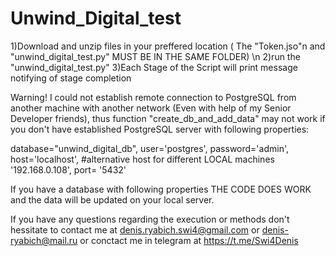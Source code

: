 # Unwind_Digital_test

1)Download and unzip files in your preffered location ( The "Token.jso"n and "unwind_digital_test.py" MUST BE IN THE SAME FOLDER) \n
2)run the "unwind_digital_test.py"
3)Each Stage of the Script will print message notifying of stage completion


Warning!
I could not establish remote connection to PostgreSQL from another machine with another network (Even with help of my Senior Developer friends),
thus function "create_db_and_add_data" may not work if you don't 
have established PostgreSQL server with following properties:

database="unwind_digital_db",
user='postgres',
password='admin',
host='localhost', #alternative host for different LOCAL machines '192.168.0.108',
port= '5432'

If you have a database with following properties THE CODE DOES WORK and the data will be updated on your local server. 

If you have any questions regarding the execution or methods don't hessitate to contact me at denis.ryabich.swi4@gmail.com or denis-ryabich@mail.ru
or conctact me in telegram at https://t.me/Swi4Denis
